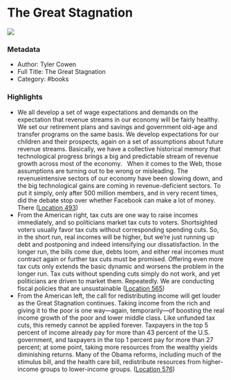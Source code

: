 # The Great Stagnation

![](https://images-na.ssl-images-amazon.com/images/I/51foqTLQKuL._SL200_.jpg)

### Metadata

- Author: Tyler Cowen
- Full Title: The Great Stagnation
- Category: #books

### Highlights

- We all develop a set of wage expectations and demands on the expectation that revenue streams in our economy will be fairly healthy. We set our retirement plans and savings and government old-age and transfer programs on the same basis. We develop expectations for our children and their prospects, again on a set of assumptions about future revenue streams. Basically, we have a collective historical memory that technological progress brings a big and predictable stream of revenue growth across most of the economy.   When it comes to the Web, those assumptions are turning out to be wrong or misleading. The revenueintensive sectors of our economy have been slowing down, and the big technological gains are coming in revenue-deficient sectors. To put it simply, only after 500 million members, and in very recent times, did the debate stop over whether Facebook can make a lot of money.   There ([Location 493](https://readwise.io/to_kindle?action=open&asin=B004H0M8QS&location=493))
- From the American right, tax cuts are one way to raise incomes immediately, and so politicians market tax cuts to voters. Shortsighted voters usually favor tax cuts without corresponding spending cuts. So, in the short run, real incomes will be higher, but we’re just running up debt and postponing and indeed intensifying our dissatisfaction. In the longer run, the bills come due, debts loom, and either real incomes must contract again or further tax cuts must be promised. Offering even more tax cuts only extends the basic dynamic and worsens the problem in the longer run. Tax cuts without spending cuts simply do not work, and yet politicians are driven to market them. Repeatedly. We are conducting fiscal policies that are unsustainable ([Location 565](https://readwise.io/to_kindle?action=open&asin=B004H0M8QS&location=565))
- From the American left, the call for redistributing income will get louder as the Great Stagnation continues. Taking income from the rich and giving it to the poor is one way—again, temporarily—of boosting the real income growth of the poor and lower middle class. Like unfunded tax cuts, this remedy cannot be applied forever. Taxpayers in the top 5 percent of income already pay for more than 43 percent of the U.S. government, and taxpayers in the top 1 percent pay for more than 27 percent; at some point, taking more resources from the wealthy yields diminishing returns. Many of the Obama reforms, including much of the stimulus bill, and the health care bill, redistribute resources from higher-income groups to lower-income groups. ([Location 576](https://readwise.io/to_kindle?action=open&asin=B004H0M8QS&location=576))
